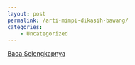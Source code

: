 ```yaml
---
layout: post
permalink: /arti-mimpi-dikasih-bawang/
categories:
    - Uncategorized
---
```


[Baca Selengkapnya](/05)